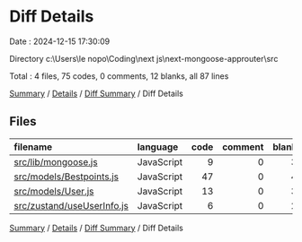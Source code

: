 # Diff Details

Date : 2024-12-15 17:30:09

Directory c:\\Users\\le nopo\\Coding\\next js\\next-mongoose-approuter\\src

Total : 4 files,  75 codes, 0 comments, 12 blanks, all 87 lines

[Summary](results.md) / [Details](details.md) / [Diff Summary](diff.md) / Diff Details

## Files
| filename | language | code | comment | blank | total |
| :--- | :--- | ---: | ---: | ---: | ---: |
| [src/lib/mongoose.js](/src/lib/mongoose.js) | JavaScript | 9 | 0 | 3 | 12 |
| [src/models/Bestpoints.js](/src/models/Bestpoints.js) | JavaScript | 47 | 0 | 4 | 51 |
| [src/models/User.js](/src/models/User.js) | JavaScript | 13 | 0 | 3 | 16 |
| [src/zustand/useUserInfo.js](/src/zustand/useUserInfo.js) | JavaScript | 6 | 0 | 2 | 8 |

[Summary](results.md) / [Details](details.md) / [Diff Summary](diff.md) / Diff Details